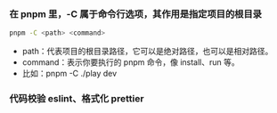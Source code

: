 ### 在 pnpm 里，-C 属于命令行选项，其作用是指定项目的根目录
```bash
pnpm -C <path> <command>
```
- path：代表项目的根目录路径，它可以是绝对路径，也可以是相对路径。
- command：表示你要执行的 pnpm 命令，像 install、run 等。
- 比如：pnpm -C ./play dev

### 代码校验 eslint、格式化 prettier
